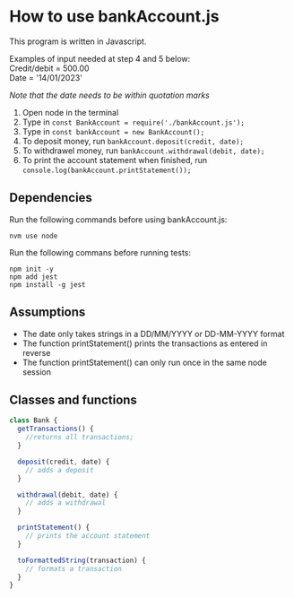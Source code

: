 # How to use bankAccount.js
This program is written in Javascript.

Examples of input needed at step 4 and 5 below: <br />
Credit/debit = 500.00 <br />
Date = '14/01/2023'

*Note that the date needs to be within quotation marks*

1. Open node in the terminal
2. Type in `const BankAccount = require('./bankAccount.js');`
3. Type in `const bankAccount = new BankAccount();`
4. To deposit money, run `bankAccount.deposit(credit, date);`
5. To withdrawel money, run `bankAccount.withdrawal(debit, date);`
6. To print the account statement when finished, run `console.log(bankAccount.printStatement());`

## Dependencies
Run the following commands before using bankAccount.js:
```
nvm use node
```

Run the following commans before running tests:
```
npm init -y
npm add jest
npm install -g jest
```

## Assumptions
* The date only takes strings in a DD/MM/YYYY or DD-MM-YYYY format
* The function printStatement() prints the transactions as entered in reverse
* The function printStatement() can only run once in the same node session

## Classes and functions
```javascript
class Bank {
  getTransactions() {
    //returns all transactions;
  }

  deposit(credit, date) {
    // adds a deposit
  }

  withdrawal(debit, date) {
    // adds a withdrawal
  }

  printStatement() {
    // prints the account statement
  }

  toFormattedString(transaction) {
    // formats a transaction
  }
}
```